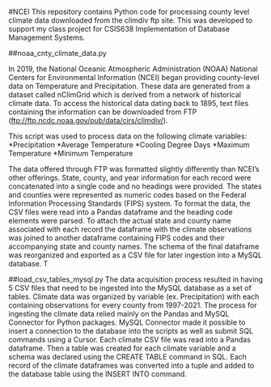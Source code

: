 #NCEI 
This repository contains Python code for processing county level climate data downloaded from the climdiv ftp site. This was developed to support my class project for CSIS638 Implementation of Database Management Systems.

##noaa_cnty_climate_data.py

In 2019, the National Oceanic Atmospheric Administration (NOAA) National Centers for Environmental Information (NCEI) began providing county-level data on Temperature and Precipitation. These data are generated from a dataset called nClimGrid which is derived from a network of historical climate data. To access the historical data dating back to 1895, text files containing the information can be downloaded from FTP (ftp://ftp.ncdc.noaa.gov/pub/data/cirs/climdiv/). 

This script was used to process data on the following climate variables:
*Precipitation
*Average Temperature
*Cooling Degree Days
*Maximum Temperature
*Minimum Temperature

The data offered through FTP was formatted slightly differently than NCEI’s other offerings. State, county, and year information for each record were concatenated into a single code and no headings were provided. The states and counties were represented as numeric codes based on the Federal Information Processing Standards (FIPS) system. To format the data, the CSV files were read into a Pandas dataframe and the heading code elements were parsed. To attach the actual state and county name associated with each record the dataframe with the climate observations was joined to another dataframe containing FIPS codes and their accompanying state and county names. The schema of the final dataframe was reorganized and exported as a CSV file for later ingestion into a MySQL database. T

##load_csv_tables_mysql.py
The data acquisition process resulted in having 5 CSV files that need to be ingested into the MySQL database as a set of tables. Climate data was organized by variable (ex. Precipitation) with each containing observations for every county from 1997-2021. The process for ingesting the climate data relied mainly on the Pandas and MySQL Connector for Python packages. MySQL Connector made it possible to insert a connection to the database into the scripts as well as submit SQL commands using a Cursor. Each climate CSV file was read into a Pandas dataframe. Then a table was created for each climate variable and a schema was declared using the CREATE TABLE command in SQL. Each record of the climate dataframes was converted into a tuple and added to the database table using the INSERT INTO command. 
